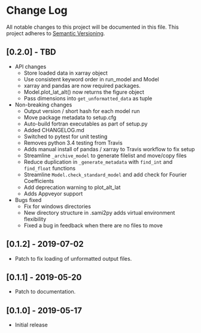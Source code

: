 # Change Log
All notable changes to this project will be documented in this file.
This project adheres to [Semantic Versioning](http://semver.org/).

## [0.2.0] - TBD
- API changes
  - Store loaded data in xarray object
  - Use consistent keyword order in run_model and Model
  - xarray and pandas are now required packages.  
  - Model.plot_lat_alt() now returns the figure object
  - Pass dimensions into `get_unformatted_data` as tuple
- Non-breaking changes
  - Output version / short hash for each model run
  - Move package metadata to setup.cfg
  - Auto-build fortran executables as part of setup.py
  - Added CHANGELOG.md
  - Switched to pytest for unit testing
  - Removes python 3.4 testing from Travis
  - Adds manual install of pandas / xarray to Travis workflow to fix setup
  - Streamline `_archive_model` to generate filelist and move/copy files
  - Reduce duplication in `_generate_metadata` with `find_int` and `find_float` functions
  - Streamline `Model.check_standard_model` and add check for Fourier Coefficients
  - Add deprecation warning to plot_alt_lat
  - Adds Appveyor support
- Bugs fixed
  - Fix for windows directories
  - New directory structure in .sami2py adds virtual environment flexibility
  - Fixed a bug in feedback when there are no files to move

## [0.1.2] - 2019-07-02
- Patch to fix loading of unformatted output files.

## [0.1.1] - 2019-05-20
- Patch to documentation.

## [0.1.0] - 2019-05-17
- Initial release
